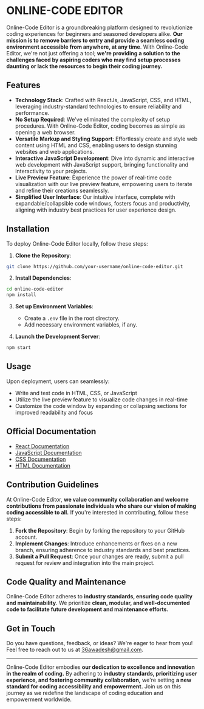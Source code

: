 # ONLINE-CODE EDITOR

Online-Code Editor is a groundbreaking platform designed to revolutionize coding experiences for beginners and seasoned developers alike. **Our mission is to remove barriers to entry and provide a seamless coding environment accessible from anywhere, at any time**.
With Online-Code Editor, we're not just offering a tool; **we're providing a solution to the challenges faced by aspiring coders who may find setup processes daunting or lack the resources to begin their coding journey.**

## Features

- **Technology Stack**: Crafted with ReactJs, JavaScript, CSS, and HTML, leveraging industry-standard technologies to ensure reliability and performance.
- **No Setup Required**: We've eliminated the complexity of setup procedures. With Online-Code Editor, coding becomes as simple as opening a web browser.
- **Versatile Markup and Styling Support**: Effortlessly create and style web content using HTML and CSS, enabling users to design stunning websites and web applications.
- **Interactive JavaScript Development**: Dive into dynamic and interactive web development with JavaScript support, bringing functionality and interactivity to your projects.
- **Live Preview Feature**: Experience the power of real-time code visualization with our live preview feature, empowering users to iterate and refine their creations seamlessly.
- **Simplified User Interface**: Our intuitive interface, complete with expandable/collapsible code windows, fosters focus and productivity, aligning with industry best practices for user experience design.

## Installation

To deploy Online-Code Editor locally, follow these steps:

1. **Clone the Repository**:

```bash
git clone https://github.com/your-username/online-code-editor.git
```

2. **Install Dependencies**:

```bash
cd online-code-editor
npm install
```

3. **Set up Environment Variables**:

   - Create a `.env` file in the root directory.
   - Add necessary environment variables, if any.

4. **Launch the Development Server**:

```bash
npm start
```

## Usage

Upon deployment, users can seamlessly:

- Write and test code in HTML, CSS, or JavaScript
- Utilize the live preview feature to visualize code changes in real-time
- Customize the code window by expanding or collapsing sections for improved readability and focus

## Official Documentation

- [React Documentation](https://reactjs.org/docs/getting-started.html)
- [JavaScript Documentation](https://developer.mozilla.org/en-US/docs/Web/JavaScript)
- [CSS Documentation](https://developer.mozilla.org/en-US/docs/Web/CSS)
- [HTML Documentation](https://developer.mozilla.org/en-US/docs/Web/HTML)

## Contribution Guidelines

At Online-Code Editor, **we value community collaboration and welcome contributions from passionate individuals who share our vision of making coding accessible to all.** If you're interested in contributing, follow these steps:

1. **Fork the Repository**: Begin by forking the repository to your GitHub account.
2. **Implement Changes**: Introduce enhancements or fixes on a new branch, ensuring adherence to industry standards and best practices.
3. **Submit a Pull Request**: Once your changes are ready, submit a pull request for review and integration into the main project.

## Code Quality and Maintenance

Online-Code Editor adheres to **industry standards, ensuring code quality and maintainability**. We prioritize **clean, modular, and well-documented code to facilitate future development and maintenance efforts.**

## Get in Touch

Do you have questions, feedback, or ideas? We're eager to hear from you! Feel free to reach out to us at [36awadesh@gmail.com](mailto:36awadesh@gmail.com).

---

Online-Code Editor embodies **our dedication to excellence and innovation in the realm of coding.** By adhering to **industry standards, prioritizing user experience, and fostering community collaboration,** we're setting **a new standard for coding accessibility and empowerment.** Join us on this journey as we redefine the landscape of coding education and empowerment worldwide.
